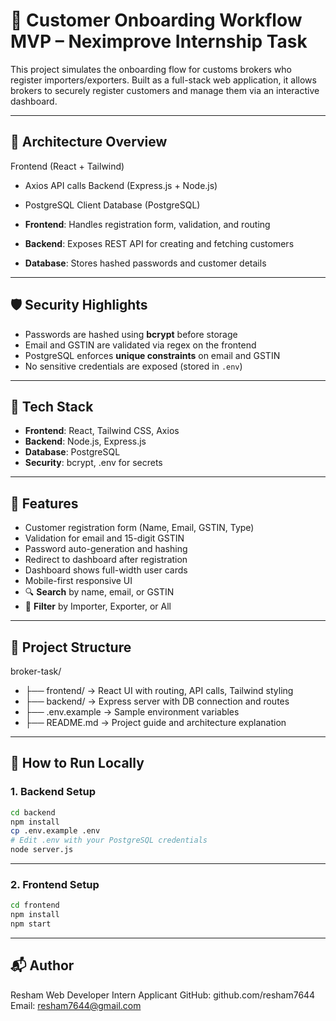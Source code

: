 # 👤 Customer Onboarding Workflow MVP – Neximprove Internship Task

This project simulates the onboarding flow for customs brokers who register importers/exporters. Built as a full-stack web application, it allows brokers to securely register customers and manage them via an interactive dashboard.

---

## 📐 Architecture Overview

Frontend (React + Tailwind)
- Axios API calls
Backend (Express.js + Node.js)
- PostgreSQL Client
Database (PostgreSQL)


- **Frontend**: Handles registration form, validation, and routing
- **Backend**: Exposes REST API for creating and fetching customers
- **Database**: Stores hashed passwords and customer details

---

## 🛡️ Security Highlights

- Passwords are hashed using **bcrypt** before storage
- Email and GSTIN are validated via regex on the frontend
- PostgreSQL enforces **unique constraints** on email and GSTIN
- No sensitive credentials are exposed (stored in `.env`)

---

## 🔧 Tech Stack

- **Frontend**: React, Tailwind CSS, Axios
- **Backend**: Node.js, Express.js
- **Database**: PostgreSQL
- **Security**: bcrypt, .env for secrets

---

## 🚀 Features

- Customer registration form (Name, Email, GSTIN, Type)
- Validation for email and 15-digit GSTIN
- Password auto-generation and hashing
- Redirect to dashboard after registration
- Dashboard shows full-width user cards
- Mobile-first responsive UI
- 🔍 **Search** by name, email, or GSTIN
- 🧭 **Filter** by Importer, Exporter, or All

---

## 📁 Project Structure

broker-task/
- ├── frontend/ → React UI with routing, API calls, Tailwind styling
- ├── backend/ → Express server with DB connection and routes
- ├── .env.example → Sample environment variables
- ├── README.md → Project guide and architecture explanation


---

## 🧪 How to Run Locally

### 1. Backend Setup

```bash
cd backend
npm install
cp .env.example .env
# Edit .env with your PostgreSQL credentials
node server.js
```

---

### 2. Frontend Setup

```bash
cd frontend
npm install
npm start
```

---

## 📬 Author
Resham
Web Developer Intern Applicant
GitHub: github.com/resham7644
Email: resham7644@gmail.com

